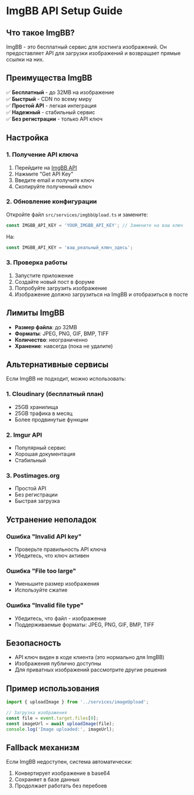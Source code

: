 # ImgBB API Setup Guide

## Что такое ImgBB?

ImgBB - это бесплатный сервис для хостинга изображений. Он предоставляет API для загрузки изображений и возвращает прямые ссылки на них.

## Преимущества ImgBB

✅ **Бесплатный** - до 32MB на изображение  
✅ **Быстрый** - CDN по всему миру  
✅ **Простой API** - легкая интеграция  
✅ **Надежный** - стабильный сервис  
✅ **Без регистрации** - только API ключ  

## Настройка

### 1. Получение API ключа

1. Перейдите на [ImgBB API](https://api.imgbb.com/)
2. Нажмите "Get API Key"
3. Введите email и получите ключ
4. Скопируйте полученный ключ

### 2. Обновление конфигурации

Откройте файл `src/services/imgbbUpload.ts` и замените:

```typescript
const IMGBB_API_KEY = 'YOUR_IMGBB_API_KEY'; // Замените на ваш ключ
```

На:

```typescript
const IMGBB_API_KEY = 'ваш_реальный_ключ_здесь';
```

### 3. Проверка работы

1. Запустите приложение
2. Создайте новый пост в форуме
3. Попробуйте загрузить изображение
4. Изображение должно загрузиться на ImgBB и отобразиться в посте

## Лимиты ImgBB

- **Размер файла**: до 32MB
- **Форматы**: JPEG, PNG, GIF, BMP, TIFF
- **Количество**: неограниченно
- **Хранение**: навсегда (пока не удалите)

## Альтернативные сервисы

Если ImgBB не подходит, можно использовать:

### 1. Cloudinary (бесплатный план)
- 25GB хранилища
- 25GB трафика в месяц
- Более продвинутые функции

### 2. Imgur API
- Популярный сервис
- Хорошая документация
- Стабильный

### 3. Postimages.org
- Простой API
- Без регистрации
- Быстрая загрузка

## Устранение неполадок

### Ошибка "Invalid API key"
- Проверьте правильность API ключа
- Убедитесь, что ключ активен

### Ошибка "File too large"
- Уменьшите размер изображения
- Используйте сжатие

### Ошибка "Invalid file type"
- Убедитесь, что файл - изображение
- Поддерживаемые форматы: JPEG, PNG, GIF, BMP, TIFF

## Безопасность

- API ключ виден в коде клиента (это нормально для ImgBB)
- Изображения публично доступны
- Для приватных изображений рассмотрите другие решения

## Пример использования

```typescript
import { uploadImage } from '../services/imageUpload';

// Загрузка изображения
const file = event.target.files[0];
const imageUrl = await uploadImage(file);
console.log('Image uploaded:', imageUrl);
```

## Fallback механизм

Если ImgBB недоступен, система автоматически:
1. Конвертирует изображение в base64
2. Сохраняет в базе данных
3. Продолжает работать без перебоев 